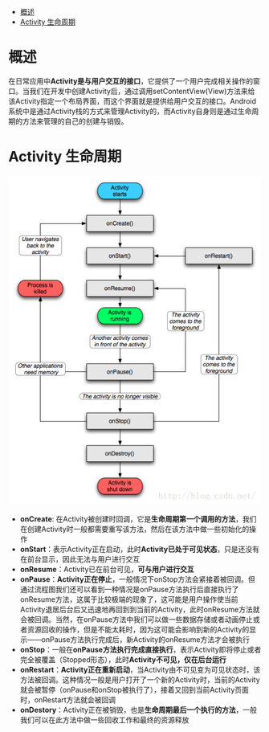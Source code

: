 <!-- TOC depthFrom:1 depthTo:6 withLinks:1 updateOnSave:1 orderedList:0 -->

- [概述](#概述)
- [Activity 生命周期](#activity-生命周期)

<!-- /TOC -->
# 概述
在日常应用中**Activity是与用户交互的接口**，它提供了一个用户完成相关操作的窗口。当我们在开发中创建Activity后，通过调用setContentView(View)方法来给该Activity指定一个布局界面，而这个界面就是提供给用户交互的接口。Android系统中是通过Activity栈的方式来管理Activity的，而Activity自身则是通过生命周期的方法来管理的自己的创建与销毁。

# Activity 生命周期
<img src="asset/images/activity.png">

- **onCreate**: 在Activity被创建时回调，它是**生命周期第一个调用的方法**，我们在创建Activity时一般都需要重写该方法，然后在该方法中做一些初始化的操作
- **onStart**：表示Activity正在启动，此时**Activity已处于可见状态**，只是还没有在前台显示，因此无法与用户进行交互
- **onResume**：Activity已在前台可见，**可与用户进行交互**
- **onPause**：**Activity正在停止**，一般情况下onStop方法会紧接着被回调。但通过流程图我们还可以看到一种情况是onPause方法执行后直接执行了onResume方法，这属于比较极端的现象了，这可能是用户操作使当前Activity退居后台后又迅速地再回到到当前的Activity，此时onResume方法就会被回调。当然，在onPause方法中我们可以做一些数据存储或者动画停止或者资源回收的操作，但是不能太耗时，因为这可能会影响到新的Activity的显示——onPause方法执行完成后，新Activity的onResume方法才会被执行
- **onStop**：一般在**onPause方法执行完成直接执行**，表示Activity即将停止或者完全被覆盖（Stopped形态），此时**Activity不可见，仅在后台运行**
- **onRestart**：**Activity正在重新启动**，当Activity由不可见变为可见状态时，该方法被回调。这种情况一般是用户打开了一个新的Activity时，当前的Activity就会被暂停（onPause和onStop被执行了），接着又回到当前Activity页面时，onRestart方法就会被回调
- **onDestory**：Activity正在被销毁，也是**生命周期最后一个执行的方法**，一般我们可以在此方法中做一些回收工作和最终的资源释放
